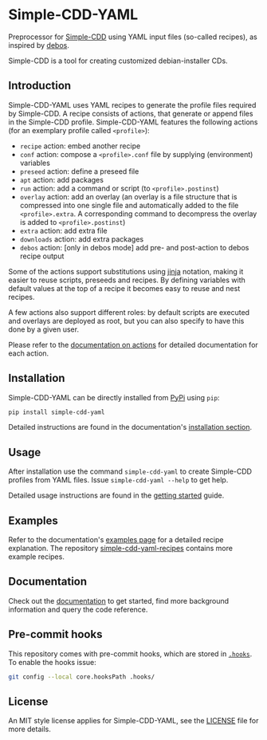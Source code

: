 # Simple-CDD-YAML

Preprocessor for [Simple-CDD](https://wiki.debian.org/Simple-CDD) using
YAML input files (so-called recipes), as inspired by
[debos](https://github.com/go-debos/debos).

Simple-CDD is a tool for creating customized debian-installer CDs.

## Introduction

Simple-CDD-YAML uses YAML recipes to generate the profile files required by
Simple-CDD. A recipe consists of actions, that generate or append files in the
Simple-CDD profile. Simple-CDD-YAML features the following actions (for an
exemplary profile called `<profile>`):

- `recipe` action: embed another recipe
- `conf` action: compose a `<profile>.conf` file by supplying (environment)
  variables
- `preseed` action: define a preseed file
- `apt` action: add packages
- `run` action: add a command or script (to `<profile>.postinst`)
- `overlay` action: add an overlay (an overlay is a file structure that is
  compressed into one single file and automatically added to the file
  `<profile>.extra`. A corresponding command to decompress the overlay is added
  to `<profile>.postinst`)
- `extra` action: add extra file
- `downloads` action: add extra packages
- `debos` action: [only in debos mode] add pre- and post-action to debos recipe
  output

Some of the actions support substitutions using
[jinja](https://palletsprojects.com/p/jinja/) notation, making it easier to
reuse scripts, preseeds and recipes. By defining variables with default values
at the top of a recipe it becomes easy to reuse and nest recipes.

A few actions also support different roles: by default scripts are executed and
overlays are deployed as root, but you can also specify to have this done by a
given user.

Please refer to the [documentation on
actions](https://swvanbuuren.github.io/simple-cdd-yaml/actions/) for detailed
documentation for each action.

## Installation

Simple-CDD-YAML can be directly installed from [PyPi](https://pypi.org) using
`pip`:

```bash
pip install simple-cdd-yaml
```

Detailed instructions are found in the documentation's [installation
section](https://swvanbuuren.github.io/simple-cdd-yaml/installation/).

## Usage

After installation use the command `simple-cdd-yaml` to create Simple-CDD
profiles from YAML files. Issue `simple-cdd-yaml --help` to get help.

Detailed usage instructions are found in the [getting
started](https://swvanbuuren.github.io/simple-cdd-yaml/getting_started/) guide.

## Examples

 Refer to the documentation's [examples
 page](https://swvanbuuren.github.io/simple-cdd-yaml/examples/) for a detailed
 recipe explanation. The repository
 [simple-cdd-yaml-recipes](https://github.com/swvanbuuren/simple-cdd-yaml-recipes)
 contains more example recipes.

## Documentation

Check out the [documentation](https://swvanbuuren.github.io/simple-cdd-yaml/) to
get started, find more background information and query the code reference.

## Pre-commit hooks

This repository comes with pre-commit hooks, which are stored in
[`.hooks`](.hooks). To enable the hooks issue:

```bash
git config --local core.hooksPath .hooks/
```

## License

An MIT style license applies for Simple-CDD-YAML, see the [LICENSE](LICENSE)
file for more details.
